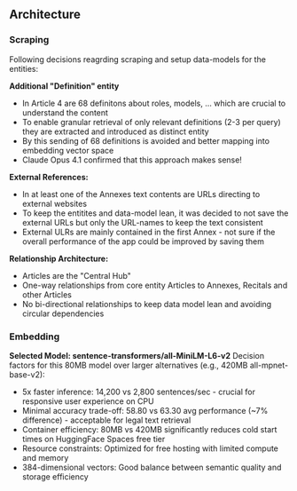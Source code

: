 ## Architecture

### Scraping
Following decisions reagrding scraping and setup data-models for the entities:

**Additional "Definition" entity**
- In Article 4 are 68 definitons about roles, models, ... which are crucial to understand the content
- To enable granular retrieval of only relevant definitions (2-3 per query) they are extracted and introduced as distinct entity
- By this sending of 68 definitions is avoided and better mapping into embedding vector space
- Claude Opus 4.1 confirmed that this approach makes sense!

**External References:**
- In at least one of the Annexes text contents are URLs directing to external websites
- To keep the entitites and data-model lean, it was decided to not save the external URLs but only the URL-names to keep the text consistent
- External ULRs are mainly contained in the first Annex - not sure if the overall performance of the app could be improved by saving them

**Relationship Architecture:**
- Articles are the "Central Hub"
- One-way relationships from core entity Articles to Annexes, Recitals and other Articles
- No bi-directional relationships to keep data model lean and avoiding circular dependencies

### Embedding

**Selected Model: sentence-transformers/all-MiniLM-L6-v2**
Decision factors for this 80MB model over larger alternatives (e.g., 420MB all-mpnet-base-v2):
- 5x faster inference: 14,200 vs 2,800 sentences/sec - crucial for responsive user experience on CPU
- Minimal accuracy trade-off: 58.80 vs 63.30 avg performance (~7% difference) - acceptable for legal text retrieval
- Container efficiency: 80MB vs 420MB significantly reduces cold start times on HuggingFace Spaces free tier
- Resource constraints: Optimized for free hosting with limited compute and memory
- 384-dimensional vectors: Good balance between semantic quality and storage efficiency


